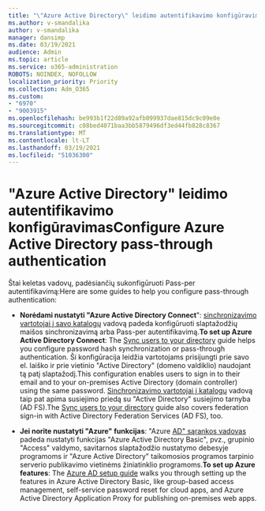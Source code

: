 ```yaml
---
title: "\"Azure Active Directory\" leidimo autentifikavimo konfigūravimas"
ms.author: v-smandalika
author: v-smandalika
manager: dansimp
ms.date: 03/19/2021
audience: Admin
ms.topic: article
ms.service: o365-administration
ROBOTS: NOINDEX, NOFOLLOW
localization_priority: Priority
ms.collection: Adm_O365
ms.custom:
- "6970"
- "9003915"
ms.openlocfilehash: be993b1f22d89a92afb099937dae815dc9c09e0e
ms.sourcegitcommit: c08bed4071baa3bb5879496df3ed44fb828c8367
ms.translationtype: MT
ms.contentlocale: lt-LT
ms.lasthandoff: 03/19/2021
ms.locfileid: "51036300"
---
```

# <a name="configure-azure-active-directory-pass-through-authentication"></a><span data-ttu-id="2b241-102">"Azure Active Directory" leidimo autentifikavimo konfigūravimas</span><span class="sxs-lookup"><span data-stu-id="2b241-102">Configure Azure Active Directory pass-through authentication</span></span>

<span data-ttu-id="2b241-103">Štai keletas vadovų, padėsiančių sukonfigūruoti Pass-per autentifikavimą:</span><span class="sxs-lookup"><span data-stu-id="2b241-103">Here are some guides to help you configure pass-through authentication:</span></span>

- <span data-ttu-id="2b241-104">**Norėdami nustatyti "Azure Active Directory Connect**": [sinchronizavimo vartotojai į savo katalogų](https://admin.microsoft.com/AdminPortal/Home) vadovą padeda konfigūruoti slaptažodžių maišos sinchronizavimą arba Pass-per autentifikavimą.</span><span class="sxs-lookup"><span data-stu-id="2b241-104">**To set up Azure Active Directory Connect**: The [Sync users to your directory](https://admin.microsoft.com/AdminPortal/Home) guide helps you configure password hash synchronization or pass-through authentication.</span></span> <span data-ttu-id="2b241-105">Ši konfigūracija leidžia vartotojams prisijungti prie savo el. laiško ir prie vietinio "Active Directory" (domeno valdiklio) naudojant tą patį slaptažodį.</span><span class="sxs-lookup"><span data-stu-id="2b241-105">This configuration enables users to sign in to their email and to your on-premises Active Directory (domain controller) using the same password.</span></span>  <span data-ttu-id="2b241-106">[Sinchronizavimo vartotojai į katalogų](https://admin.microsoft.com/AdminPortal/Home) vadovą taip pat apima susiejimo priedą su "Active Directory" susiejimo tarnyba (AD FS).</span><span class="sxs-lookup"><span data-stu-id="2b241-106">The [Sync users to your directory](https://admin.microsoft.com/AdminPortal/Home) guide also covers federation sign-in with Active Directory Federation Services (AD FS), too.</span></span>

- <span data-ttu-id="2b241-107">**Jei norite nustatyti "Azure" funkcijas**: "Azure [AD" sąrankos vadovas](https://admin.microsoft.com/adminportal/home#/modernonboarding/azureadsetup) padeda nustatyti funkcijas "Azure Active Directory Basic", pvz., grupinio "Access" valdymo, savitarnos slaptažodžio nustatymo debesyje programoms ir "Azure Active Directory" taikomosios programos tarpinio serverio publikavimo vietinėms žiniatinklio programoms.</span><span class="sxs-lookup"><span data-stu-id="2b241-107">**To set up Azure features**: The [Azure AD setup guide](https://admin.microsoft.com/adminportal/home#/modernonboarding/azureadsetup) walks you through setting up the features in Azure Active Directory Basic, like group-based access management, self-service password reset for cloud apps, and Azure Active Directory Application Proxy for publishing on-premises web apps.</span></span>


